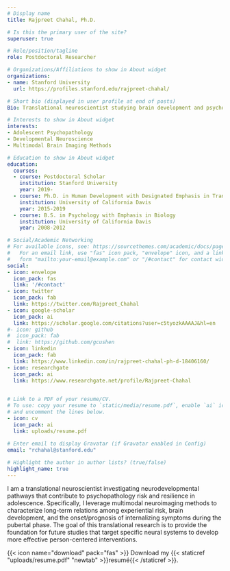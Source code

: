 ```yaml
---
# Display name
title: Rajpreet Chahal, Ph.D.

# Is this the primary user of the site?
superuser: true

# Role/position/tagline
role: Postdoctoral Researcher

# Organizations/Affiliations to show in About widget
organizations:
- name: Stanford University
  url: https://profiles.stanford.edu/rajpreet-chahal/

# Short bio (displayed in user profile at end of posts)
Bio: Translational neuroscientist studying brain development and psychopathology during puberty.

# Interests to show in About widget
interests:
- Adolescent Psychopathology
- Developmental Neuroscience
- Multimodal Brain Imaging Methods

# Education to show in About widget
education:
  courses:
  - course: Postdoctoral Scholar
    institution: Stanford University
    year: 2019-
  - course: Ph.D. in Human Development with Designated Emphasis in Translational Science
    institution: University of California Davis
    year: 2015-2019
  - course: B.S. in Psychology with Emphasis in Biology
    institution: University of California Davis
    year: 2008-2012

# Social/Academic Networking
# For available icons, see: https://sourcethemes.com/academic/docs/page-builder/#icons
#   For an email link, use "fas" icon pack, "envelope" icon, and a link in the
#   form "mailto:your-email@example.com" or "/#contact" for contact widget.
social:
- icon: envelope
  icon_pack: fas
  link: '/#contact'
- icon: twitter
  icon_pack: fab
  link: https://twitter.com/Rajpreet_Chahal
- icon: google-scholar
  icon_pack: ai
  link: https://scholar.google.com/citations?user=c5tyozkAAAAJ&hl=en
#- icon: github
#  icon_pack: fab
#  link: https://github.com/gcushen
- icon: linkedin
  icon_pack: fab
  link: https://www.linkedin.com/in/rajpreet-chahal-ph-d-18406160/
- icon: researchgate
  icon_pack: ai
  link: https://www.researchgate.net/profile/Rajpreet-Chahal
  

# Link to a PDF of your resume/CV.
# To use: copy your resume to `static/media/resume.pdf`, enable `ai` icons in `params.toml`, 
# and uncomment the lines below.
- icon: cv
  icon_pack: ai
  link: uploads/resume.pdf
  
# Enter email to display Gravatar (if Gravatar enabled in Config)
email: "rchahal@stanford.edu"

# Highlight the author in author lists? (true/false)
highlight_name: true
---
```


I am a translational neuroscientist investigating neurodevelopmental pathways that contribute to psychopathology risk and resilience in adolescence. Specifically, I leverage multimodal neuroimaging methods to characterize long-term relations among experiential risk, brain development, and the onset/prognosis of internalizing symptoms during the pubertal phase. The goal of this translational research is to provide the foundation for future studies that target specific neural systems to develop more effective person-centered interventions.

{{< icon name="download" pack="fas" >}} Download my {{< staticref "uploads/resume.pdf" "newtab" >}}resumé{{< /staticref >}}.
